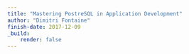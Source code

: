 ```yaml
---
title: "Mastering PostreSQL in Application Development"
author: "Dimitri Fontaine"
finish-date: 2017-12-09
_build:
    render: false
---
```


